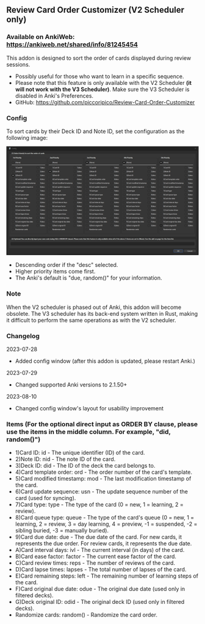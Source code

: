 ## Review Card Order Customizer (V2 Scheduler only)
### Available on AnkiWeb: https://ankiweb.net/shared/info/81245454

This addon is designed to sort the order of cards displayed during review sessions.

- Possibly useful for those who want to learn in a specific sequence.
- Please note that this feature is only available with the V2 Scheduler <b>(it will not work with the V3 Scheduler)</b>. Make sure the V3 Scheduler is disabled in Anki's Preferences.
- GitHub: https://github.com/piccoripico/Review-Card-Order-Customizer

### Config

To sort cards by their Deck ID and Note ID, set the configuration as the following image:

<img src="https://github.com/piccoripico/Review-Card-Order-Customizer/raw/main/ConfigWindow.JPG">

- Descending order if the "desc" selected.
- Higher priority items come first.
- The Anki's default is "due, random()" for your information.

### Note

When the V2 scheduler is phased out of Anki, this addon will become obsolete. The V3 scheduler has its back-end system written in Rust, making it difficult to perform the same operations as with the V2 scheduler.

### Changelog

2023-07-28
- Added config window (after this addon is updated, please restart Anki.)

2023-07-29
- Changed supported Anki versions to 2.1.50+

2023-08-10
- Changed config window's layout for usability improvement

### Items (For the optional direct input as ORDER BY clause, please use the items in the middle column. For example, "did, random()")

- 1)Card ID: id - The unique identifier (ID) of the card.
- 2)Note ID: nid - The note ID of the card.
- 3)Deck ID: did - The ID of the deck the card belongs to.
- 4)Card template order: ord - The order number of the card's template.
- 5)Card modified timestamp: mod - The last modification timestamp of the card.
- 6)Card update sequence: usn - The update sequence number of the card (used for syncing).
- 7)Card type: type - The type of the card (0 = new, 1 = learning, 2 = review).
- 8)Card queue type: queue - The type of the card's queue (0 = new, 1 = learning, 2 = review, 3 = day learning, 4 = preview, -1 = suspended, -2 = sibling buried, -3 = manually buried).
- 9)Card due date: due - The due date of the card. For new cards, it represents the due order. For review cards, it represents the due date.
- A)Card interval days: ivl - The current interval (in days) of the card.
- B)Card ease factor: factor - The current ease factor of the card.
- C)Card review times: reps - The number of reviews of the card.
- D)Card lapse times: lapses - The total number of lapses of the card.
- E)Card remaining steps: left - The remaining number of learning steps of the card.
- F)Card original due date: odue - The original due date (used only in filtered decks).
- G)Deck original ID: odid - The original deck ID (used only in filtered decks).
- Randomize cards: random() - Randomize the card order.
